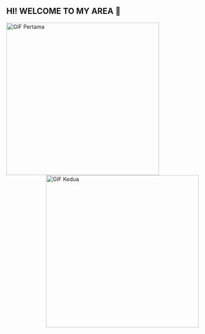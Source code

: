 ## HI! WELCOME TO MY AREA 👋

<!--
**zankifath/ZankiFath** is a ✨ _special_ ✨ repository because its `README.md` (this file) appears on your GitHub profile.

Here are some ideas to get you started:

- 🔭 I’m currently working on ...
- 🌱 I’m currently learning ...
- 👯 I’m looking to collaborate on ...
- 🤔 I’m looking for help with ...
- 💬 Ask me about ...
- 📫 How to reach me: ...
- 😄 Pronouns: ...
- ⚡ Fun fact: ...
--> 
<img src="https://media.giphy.com/media/v1.Y2lkPTc5MGI3NjExbmRzMHk2bmY3Yzlma2dhbGpnaGJndWp1NTlxam9ybTF0MXUxdmZhcyZlcD12MV9naWZzX3NlYXJjaCZjdD1n/qb1eHxhUHLdsc/giphy.gif" alt="GIF Pertama" width="400" align="left">
<img src="https://media.giphy.com/media/v1.Y2lkPTc5MGI3NjExMXhkOTZwYjRkc2Q2M2cwb3RlbmdvenA1ZTRpZnp0NGU3c2tyeG80ZSZlcD12MV9naWZzX3NlYXJjaCZjdD1n/v7OFL1RGk1m4qTNsb2/giphy.gif" alt="GIF Kedua" width="400" align="right">
